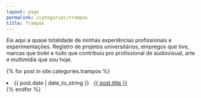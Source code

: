 ```yaml
---
layout: page
permalink: /categories/trampos
title: Trampos
---
```

Eis aqui a quase totalidade de minhas experiências profissionais e experimentações. Registro de projetos universitários, empregos que tive, marcas que bolei e tudo que contribuiu pro profissional de audiovisual, arte e multimídia que sou hoje.

{% for post in site.categories.trampos %}
 <li><span>{{ post.date | date_to_string }}</span> &nbsp; <a href="{{ post.url }}">{{ post.title }}</a></li>
{% endfor %}